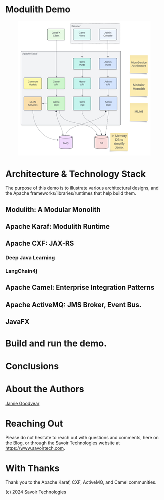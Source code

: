 # Modulith Demo

<figure>
<img src="./assets/images/Modulith.png" alt="Modulith" />
</figure>

# Architecture & Technology Stack

The purpose of this demo is to illustrate various architectural designs,
and the Apache frameworks/libraries/runtimes that help build them.

## Modulith: A Modular Monolith

## Apache Karaf: Modulith Runtime

## Apache CXF: JAX-RS

### Deep Java Learning

### LangChain4j

## Apache Camel: Enterprise Integration Patterns

## Apache ActiveMQ: JMS Broker, Event Bus.

## JavaFX

# Build and run the demo.

# Conclusions

# About the Authors

[Jamie
Goodyear](https://github.com/savoirtech/blogs/blob/main/authors/JamieGoodyear.md)

# Reaching Out

Please do not hesitate to reach out with questions and comments, here on
the Blog, or through the Savoir Technologies website at
<https://www.savoirtech.com>.

# With Thanks

Thank you to the Apache Karaf, CXF, ActiveMQ, and Camel communities.

\(c\) 2024 Savoir Technologies
